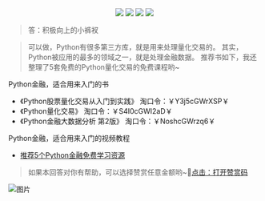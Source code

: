 <div align="center">
    <a href="https://github.com/zhaofeng092/python_auto_office"> <img src="https://badgen.net/badge/Github/%E7%A8%8B%E5%BA%8F%E5%91%98?icon=github&color=red"></a>
    <a href="http://t.cn/A6Gkrbzw"> <img src="https://badgen.net/badge/follow/%E5%85%AC%E4%BC%97%E5%8F%B7?icon=rss&color=green"></a>
    <a href="https://space.bilibili.com/259649365"> <img src="https://badgen.net/badge/pick/B%E7%AB%99?icon=dependabot&color=blue"></a>
    <a href="https://mp.weixin.qq.com/mp/appmsgalbum?__biz=MzkyMzIwOTgzMA==&action=getalbum&album_id=1861970403066249218&scene=173&from_msgid=2247484814&from_itemidx=1&count=3&nolastread=1#wechat_redirect"> <img src="https://badgen.net/badge/join/%E4%BA%A4%E6%B5%81%E7%BE%A4?icon=atom&color=yellow"></a>
</div>


> 答：积极向上的小裤衩
>

>可以做，Python有很多第三方库，就是用来处理量化交易的。
>其实，Python被应用的最多的领域之一，就是处理金融数据。
>推荐书如下，我还整理了5套免费的Python量化交易的免费课程哟~





Python金融，适合用来入门的书

- 《Python股票量化交易从入门到实践》  淘口令：￥Y3j5cGWrXSP￥
- 《Python量化交易》 淘口令：￥S4I0cGWI2aD￥
- 《Python金融大数据分析 第2版》 淘口令：￥NoshcGWrzq6￥

Python金融，适合用来入门的视频教程

- [推荐5个Python金融免费学习资源](http://mp.weixin.qq.com/s?__biz=MzI2Nzg5MjgyNg==&mid=2247485981&idx=1&sn=c671b456615c7d8b0bb3294d56da028d&chksm=eaf6ab28dd81223ee0b952371b04d5ca0cc301a113e7c52abd289ae77879c0d56ebaeaf2d757&scene=21#wechat_redirect)



> 如果本回答对你有帮助，可以选择赞赏任意金额哟~💖[点击：打开赞赏码](https://gitee.com/zhaofeng092/python_auto_office/blob/master/%E8%B4%A6%E5%8F%B7%E5%85%B1%E7%94%A8%E8%B5%84%E6%BA%90/image/%E5%BE%AE%E4%BF%A1%E6%94%B6%E6%AC%BE%E7%A0%81.jpg)



![图片](https://img-blog.csdnimg.cn/img_convert/9f9ea5e5338cbbfda46b8230d5fcf21e.png)
